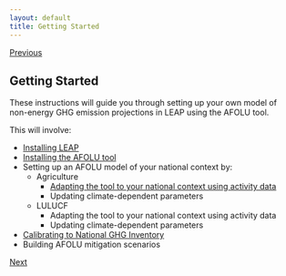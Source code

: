 ```yaml
---
layout: default
title: Getting Started
---
```


[Previous](../Index.md)
## Getting Started

These instructions will guide you through setting up your own model of non-energy GHG emission projections in LEAP using the AFOLU tool. 

This will involve:
- [Installing LEAP](Softwarerequirements.md)
- [Installing the AFOLU tool](Installation.md)
- Setting up an AFOLU model of your national context by:
  - Agriculture
    - [Adapting the tool to your national context using activity data](NationalActivitydata.md)
    - Updating climate-dependent parameters
  - LULUCF
    - Adapting the tool to your national context using activity data
    - Updating climate-dependent parameters
- [Calibrating to National GHG Inventory](NationalGHGInventory.md)
- Building AFOLU mitigation scenarios

[Next](Installation.md)
